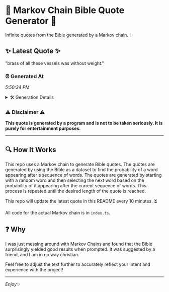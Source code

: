 # 📖 Markov Chain Bible Quote Generator 📖

Infinite quotes from the Bible generated by a Markov chain. ✨

## ✨ Latest Quote ✨
"brass of all these vessels was without weight."

### ⏰ Generated At
*5:50:34 PM*

<details>
    <summary>🛠️ Generation Details</summary>
    <p>
        <strong>🌱 Seed:</strong> brass<br>
        <strong>🔄 Iterations:</strong> 7<br>
        <strong>📜 Context History:</strong><br>[ brass ]: of<br>[ brass, of ]: all<br>[ brass, of, all ]: these<br>[ brass, of, all, these ]: vessels<br>[ brass, of, all, these, vessels ]: was<br>[ brass, of, all, these, vessels, was ]: without<br>[ of, all, these, vessels, was, without ]: weight.<br>
    </p>
</details>

### ⚠️ Disclaimer ⚠️
**This quote is generated by a program and is not to be taken seriously. It is purely for entertainment purposes.**

---

## 🔍 How It Works

This repo uses a Markov chain to generate Bible quotes. The quotes are generated by using the Bible as a dataset to find the probability of a word appearing after a sequence of words. The quotes are generated by starting with a random word and then selecting the next word based on the probability of it appearing after the current sequence of words. This process is repeated until the desired length of the quote is reached.

This repo will update the latest quote in this README every 10 minutes. ⏳

All code for the actual Markov chain is in `index.ts`.

## ❓ Why

I was just messing around with Markov Chains and found that the Bible surprisingly yielded good results when prompted. 
It was suggested by a friend, and I am in no way christian.

Feel free to adjust the text further to accurately reflect your intent and experience with the project!

---

*Enjoy*✨
